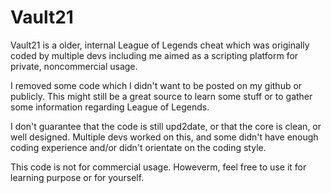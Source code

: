 # Vault21
 
 Vault21 is a older, internal League of Legends cheat which was originally coded by multiple devs including me aimed as a scripting platform for private, noncommercial usage.
 
I removed some code which I didn't want to be posted on my github or publicly. This might still be a great source to learn some stuff or to gather some information regarding League of Legends.

I don't guarantee that the code is still upd2date, or that the core is clean, or well designed. Multiple devs worked on this, and some didn't have enough coding experience and/or didn't orientate on the coding style.

This code is not for commercial usage. Howeverm, feel free to use it for learning purpose or for yourself.
